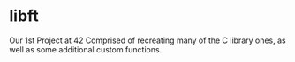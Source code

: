 # libft

Our 1st Project at 42 Comprised of recreating many of the C library ones, as well as some additional custom functions.
